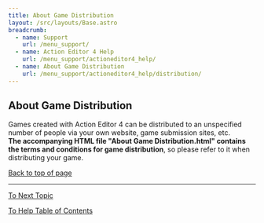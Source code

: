 ```yaml
---
title: About Game Distribution
layout: /src/layouts/Base.astro
breadcrumb:
  - name: Support
    url: /menu_support/
  - name: Action Editor 4 Help
    url: /menu_support/actioneditor4_help/
  - name: About Game Distribution
    url: /menu_support/actioneditor4_help/distribution/
---
```


## About Game Distribution

Games created with Action Editor 4 can be distributed to an unspecified number of people via your own website, game submission sites, etc.  
**The accompanying HTML file "About Game Distribution.html" contains the terms and conditions for game distribution**, so please refer to it when distributing your game.  

[Back to top of page](/en/menu_support/actioneditor4_help/distribution/)

---


[To Next Topic](/en/menu_support/actioneditor4_help/word/)

[To Help Table of Contents](/en/menu_support/actioneditor4_help/)